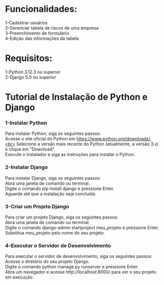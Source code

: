 <h1>Funcionalidades:</h1>
1-Cadastrar usuários <br>
2-Gerenciar tabela de riscos de uma empresa<br>
3-Preenchimento de formulário<br>
4-Edição das informações da tabela<br>

<h1>Requisitos:</h1>
1-Python 3.12.3 ou superior<br>
2-Django 5.0 ou superior<br>

<h1>Tutorial de Instalação de Python e Django</h1>

<h3>1-Instalar Python</h3>

Para instalar Python, siga os seguintes passos:<br>
Acesse o site oficial do Python em https://www.python.org/downloads/.<br>
Selecione a versão mais recente do Python (atualmente, a versão 3.x) e clique em "Download".<br>
Execute o instalador e siga as instruções para instalar o Python.<br>

<h3>2-Instalar Django</h3>
Para instalar Django, siga os seguintes passos:<br>
Abra uma janela de comando ou terminal.<br>
Digite o comando pip install django e pressione Enter.<br>
Aguarde até que a instalação seja concluída.<br>

<h3>3-Criar um Projeto Django</h3>
Para criar um projeto Django, siga os seguintes passos:<br>
Abra uma janela de comando ou terminal.<br>
Digite o comando django-admin startproject meu_projeto e pressione Enter.<br>
Substitua meu_projeto pelo nome do seu projeto.<br>

<h3>4-Executar o Servidor de Desenvolvimento</h3>
Para executar o servidor de desenvolvimento, siga os seguintes passos:<br>
Acesse o diretório do seu projeto Django.<br>
Digite o comando python manage.py runserver e pressione Enter.<br>
Abra um navegador e acesse http://localhost:8000/ para ver o seu projeto em execução.<br>